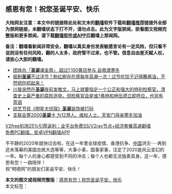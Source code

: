  <h2>感恩有您！祝您圣诞平安、快乐</h2> <p class="notice"><b>大陆网友注意：本文中的链接除此处和文末的<a href="https://github.com/bannedbook/fanqiang" >翻墙</a>软件下载和<a href="https://github.com/killgcd/justmysocks/blob/master/README.md">翻墙推荐</a>链接外全部为禁网链接，未翻墙状态下打不开，请勿点击。此为文字版禁闻，欲看图文视频完整版和更多禁闻，请下载<a href="https://github.com/bannedbook/fanqiang">翻墙软件或APP</a>后翻墙上禁闻网。</p><p>备注：翻墙看新闻非常安全，翻墙以真实身份发表敏感言论有一定风险，但只看不说则没有任何风险，翻的人太多，政府管不过来，也不管。信息自由是天赋人权，请放心大胆的翻墙。</b></p>  <div class="entry"> <p>                                                                                                                                                                                                    </p>  <ul class='op-related-articles' title='相关阅读'> <li><a href='https://www.bannedbook.org/bnews/headline/20201224/1454302.html' target='_blank'>团体办「<b>圣诞</b>课金周」 超过1,100黄店参与 自救渡寒冬</a></li> <li><a href='https://www.bannedbook.org/bnews/bannedvideo/20201224/1454301.html' target='_blank'>抵制<b>圣诞</b>不过洋节？粉红刷存在感每年高潮一次！过节吃饺子记得蘸酱油，不然把你抓起来！</a></li> <li><a href='https://www.bannedbook.org/bnews/bannedvideo/20201224/1454299.html' target='_blank'>川普突然在<b>圣诞</b>夜前发推文，马上就要指定一个公正和强大的特别检察官，清查史上最严重的腐败选举。但检察官会是谁?弗林和林伍德立即呼应，也另有意涵</a></li> <li><a href='https://www.bannedbook.org/bnews/baitai/20201224/1454206.html' target='_blank'>综艺节目《明星大侦探》<b>圣诞</b>装饰被打码</a></li> <li><a href='https://www.bannedbook.org/bnews/headline/20201224/1454204.html' target='_blank'>支联会寄2000<b>圣诞</b>卡 为12港人、维权人士、天安门母亲寒冬加油</a></li> </ul> <p class="texttj"> <a href="https://github.com/bannedbook/fanqiang/wiki/V2ray%E6%9C%BA%E5%9C%BA" target="_blank">V2free机场25%引荐返利：全平台免费SS/V2ray节点+经济套餐高速翻墙</a><br/> <a href="https://github.com/bannedbook/fanqiang/wiki/%E7%A6%81%E9%97%BB%E7%BD%91%E5%AE%89%E5%8D%93%E7%BF%BB%E5%A2%99%E6%96%B0%E9%97%BBAPP" target="_blank">免费PC翻墙、安卓VPN翻墙APP</a></p><p>不平静的2020年就快过去啦，在这一年里全球疫情、香港抗争、<span class='wp_keywordlink_affiliate'><a href="https://www.bannedbook.org/" title="中国" target="_blank">中国</a></span>洪灾·····再到还未落幕的美国总统大选等等，大事小事，国事家事，注定了2020是风云变幻的一年。每个人的身心都感受到不同的冲击；每个人也都无法独善其身。这一年，感恩有您！一路陪伴！<br /> 祝“明德网”的朋友们圣诞平安、快乐！</p> <a name='sharetosocial'></a>       <div><b>本文的图文或视频完整版</b>：<a href='https://www.bannedbook.org/bnews/comments/20201224/1454331.html'>感恩有您！祝您圣诞平安、快乐</a></div>  </div><!--END ENTRY--> <div class="postfooter"> <div>本文标签：</div>  </div><!--END POSTFOOTER--> 